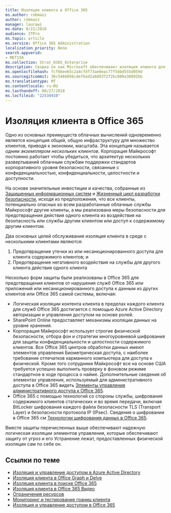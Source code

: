 ```yaml
---
title: Изоляция клиента в Office 365
ms.author: robmazz
author: robmazz
manager: laurawi
ms.date: 8/21/2018
audience: ITPro
ms.topic: article
ms.service: Office 365 Administration
localization_priority: None
search.appverid:
- MET150
ms.collection: Strat_O365_Enterprise
description: Сводка по как Microsoft обеспечивает изоляция клиента для Office 365.
ms.openlocfilehash: fcf66ee65c2a4cfdf73ae0eac77f54bd555d059d
ms.sourcegitcommit: 36c5466056cdef6ad2a8d9372f2bc009a30892bb
ms.translationtype: MT
ms.contentlocale: ru-RU
ms.lasthandoff: 08/27/2018
ms.locfileid: "22534910"
---
```

# <a name="tenant-isolation-in-office-365"></a>Изоляция клиента в Office 365

Одно из основных преимуществ облачных вычислений одновременно является концепция общей, общую инфраструктуру для множество клиентов, приводя к экономии, масштаба. Эта концепция называется *одним экземпляром нескольких клиентов*. Корпорация Майкрософт постоянно работает чтобы убедиться, что архитектур нескольких развертываний облачным службам поддержки стандартов корпоративного уровня безопасности, связанные с конфиденциальностью, конфиденциальности, целостности и доступности.

На основе значительные инвестиции и качества, собранные из [Защищенных информационных систем](https://www.microsoft.com/en-us/twc/default.aspx) и [Жизненный цикл разработки безопасности](http://www.microsoft.com/security/sdl/default.aspx), исходя из предположения, что все клиенты, потенциально опасных ко всем разработанные облачные службы Майкрософт другие клиенты, а мы реализована меры безопасности для предотвращения действия одного клиента из воздействия на безопасность или службы другим клиентом или доступ к содержимому другим клиентом.

Два основных целей обслуживания изоляция клиента в среде с несколькими клиентами являются:
1.  Предотвращение утечки из или несанкционированного доступа для клиента содержимого клиентов; и
2.  Предотвращение негативного воздействия на службы для другого клиента действия одного клиента

Несколько форм защиты были реализованы в Office 365 для предотвращения клиентов от нарушения служб Office 365 или приложений или несанкционированного доступа к данным из других клиентов или Office 365 самой системы, включая:
- Логическая изоляции контента клиента в пределах каждого клиента для служб Office 365 достигается с помощью Azure Active Directory авторизации и управления доступом на основе ролей.
- SharePoint Online предоставляет механизмы изоляции данных на уровне хранения.
- Корпорация Майкрософт использует строгие физической безопасности, отбора фон и стратегии многоуровневой шифрования для защиты конфиденциальности и целостности содержимого клиентов. Все Office 365 центров обработки данных имеют элементов управления Биометрическая доступа, с наиболее требование отпечатков карманного компьютера для доступа к физической. Кроме того сотрудники Майкрософт все на основе США требуется успешно выполнить проверку в фоновом режиме стандартное в ходе процесса о найме. Дополнительные сведения об элементах управления, используемый для административного доступа в Office 365 видеть [Элементы управления административного доступа к Office 365](office-365-administrative-access-controls-overview.md).
- Office 365 с помощью технологий со стороны службы, шифрования содержимого клиентов статических и во время передачи, включая BitLocker шифрования каждого файла безопасности TLS (Transport Layer) и безопасности протокола IP (IPsec). Сведения о шифровании в Office 365 см [Технологии шифрования данных в Office 365](office-365-encryption-in-the-microsoft-cloud-overview.md).

Вместе защиты перечисленных выше обеспечивают надежную логическая изоляции элементов управления, которые обеспечивают защиту от угроз и его Устранение лежат, предоставленных физической изоляции сам по себе он.

## <a name="related-links"></a>Ссылки по теме
- [Изоляция и управление доступом в Azure Active Directory](office-365-isolation-in-azure-active-directory.md)
- [Изоляция клиента в Office Graph и Delve](office-365-isolation-in-graph-and-delve.md)
- [Изоляция клиента в поиске Office 365](office-365-isolation-in-office-365-search.md)
- [Изоляция клиента в Office 365 Видео](office-365-isolation-in-office-365-video.md)
- [Ограничения ресурсов](office-365-resource-limits.md)
- [Мониторинг и тестирование границ клиента](office-365-monitoring-and-testing.md)
- [Изоляция и управление доступом в Office 365](office-365-isolation-in-office-365.md)